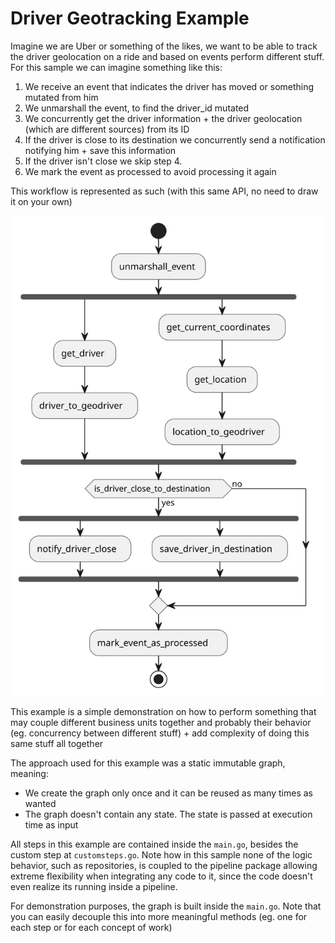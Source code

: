 # Driver Geotracking Example

Imagine we are Uber or something of the likes, we want to be able to track the driver geolocation on a ride 
and based on events perform different stuff. For this sample we can imagine something like this:
1. We receive an event that indicates the driver has moved or something mutated from him
2. We unmarshall the event, to find the driver_id mutated
3. We concurrently get the driver information + the driver geolocation (which are different sources) from its ID
4. If the driver is close to its destination we concurrently send a notification notifying him + save this information
5. If the driver isn't close we skip step 4.
6. We mark the event as processed to avoid processing it again

This workflow is represented as such (with this same API, no need to draw it on your own)

![](template.svg)

This example is a simple demonstration on how to perform something that may couple different business units together
and probably their behavior (eg. concurrency between different stuff) + add complexity of doing this same stuff all
together

The approach used for this example was a static immutable graph, meaning:
- We create the graph only once and it can be reused as many times as wanted
- The graph doesn't contain any state. The state is passed at execution time as input

All steps in this example are contained inside the `main.go`, besides the custom step at `customsteps.go`. 
Note how in this sample none of the logic behavior, such as repositories, is coupled to the pipeline package
allowing extreme flexibility when integrating any code to it, since the code doesn't even realize its running
inside a pipeline.

For demonstration purposes, the graph is built inside the `main.go`. Note that you can easily decouple this into more
meaningful methods (eg. one for each step or for each concept of work)
